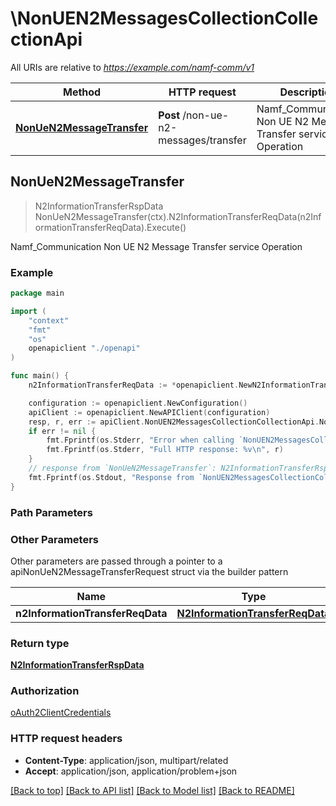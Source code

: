 # \NonUEN2MessagesCollectionCollectionApi

All URIs are relative to *https://example.com/namf-comm/v1*

Method | HTTP request | Description
------------- | ------------- | -------------
[**NonUeN2MessageTransfer**](NonUEN2MessagesCollectionCollectionApi.md#NonUeN2MessageTransfer) | **Post** /non-ue-n2-messages/transfer | Namf_Communication Non UE N2 Message Transfer service Operation



## NonUeN2MessageTransfer

> N2InformationTransferRspData NonUeN2MessageTransfer(ctx).N2InformationTransferReqData(n2InformationTransferReqData).Execute()

Namf_Communication Non UE N2 Message Transfer service Operation

### Example

```go
package main

import (
    "context"
    "fmt"
    "os"
    openapiclient "./openapi"
)

func main() {
    n2InformationTransferReqData := *openapiclient.NewN2InformationTransferReqData(*openapiclient.NewN2InfoContainer(*openapiclient.NewN2InformationClass())) // N2InformationTransferReqData | 

    configuration := openapiclient.NewConfiguration()
    apiClient := openapiclient.NewAPIClient(configuration)
    resp, r, err := apiClient.NonUEN2MessagesCollectionCollectionApi.NonUeN2MessageTransfer(context.Background()).N2InformationTransferReqData(n2InformationTransferReqData).Execute()
    if err != nil {
        fmt.Fprintf(os.Stderr, "Error when calling `NonUEN2MessagesCollectionCollectionApi.NonUeN2MessageTransfer``: %v\n", err)
        fmt.Fprintf(os.Stderr, "Full HTTP response: %v\n", r)
    }
    // response from `NonUeN2MessageTransfer`: N2InformationTransferRspData
    fmt.Fprintf(os.Stdout, "Response from `NonUEN2MessagesCollectionCollectionApi.NonUeN2MessageTransfer`: %v\n", resp)
}
```

### Path Parameters



### Other Parameters

Other parameters are passed through a pointer to a apiNonUeN2MessageTransferRequest struct via the builder pattern


Name | Type | Description  | Notes
------------- | ------------- | ------------- | -------------
 **n2InformationTransferReqData** | [**N2InformationTransferReqData**](N2InformationTransferReqData.md) |  | 

### Return type

[**N2InformationTransferRspData**](N2InformationTransferRspData.md)

### Authorization

[oAuth2ClientCredentials](../README.md#oAuth2ClientCredentials)

### HTTP request headers

- **Content-Type**: application/json, multipart/related
- **Accept**: application/json, application/problem+json

[[Back to top]](#) [[Back to API list]](../README.md#documentation-for-api-endpoints)
[[Back to Model list]](../README.md#documentation-for-models)
[[Back to README]](../README.md)


